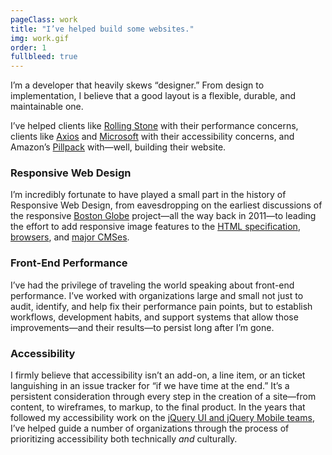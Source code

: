 ```yaml
---
pageClass: work
title: "I’ve helped build some websites."
img: work.gif
order: 1
fullbleed: true
---
```


I’m a developer that heavily skews “designer.” From design to implementation, I believe that a good layout is a flexible, durable, and maintainable one.

I’ve helped clients like [Rolling Stone](https://rollingstone.com) with their performance concerns, clients like [Axios](https://axios.com) and [Microsoft](https://www.microsoft.com/en-us/mwf) with their accessibility concerns, and Amazon’s [Pillpack](https://www.pillpack.com/) with—well, building their website.

### Responsive Web Design 

I’m incredibly fortunate to have played a small part in the history of Responsive Web Design, from eavesdropping on the earliest discussions of the responsive [Boston Globe](https://bostonglobe.com) project—all the way back in 2011—to leading the effort to add responsive image features to the [HTML specification](https://www.w3.org/community/respimg/), [browsers](https://alistapart.com/blog/post/bringing-responsive-images-to-browsers), and [major CMSes](https://make.wordpress.org/core/2015/09/30/responsive-images-merge-proposal/).

### Front-End Performance

I’ve had the privilege of traveling the world speaking about front-end performance. I’ve worked with organizations large and small not just to audit, identify, and help fix their performance pain points, but to establish workflows, development habits, and support systems that allow those improvements—and their results—to persist long after I’m gone.

### Accessibility

I firmly believe that accessibility isn’t an add-on, a line item, or an ticket languishing in an issue tracker for “if we have time at the end.” It’s a persistent consideration through every step in the creation of a site—from content, to wireframes, to markup, to the final product. In the years that followed my accessibility work on the [jQuery UI and jQuery Mobile teams](https://jquery.org/team/), I’ve helped guide a number of organizations through the process of prioritizing accessibility both technically _and_ culturally.